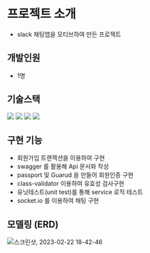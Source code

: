 # 프로젝트 소개
- slack 채팅앱을 모티브하여 만든 프로젝트
## 개발인원
- 1명
## 기술스택
<img src="https://img.shields.io/badge/nestjs-E0234E?style=for-the-badge&logo=NestJs&logoColor=white"> <img src="https://img.shields.io/badge/TypeScript-3178C6?style=for-the-badge&logo=TypeScript&logoColor=white"> <img src="https://img.shields.io/badge/mysql-4479A1?style=for-the-badge&logo=mysql&logoColor=white"> <img src="https://img.shields.io/badge/typeorm-FF8700?style=for-the-badge&logo=typeorm&logoColor=white">


## 구현 기능
- 회원가입 트랜잭션을 이용하여 구현
- swagger 를 활용해 Api 문서화 작성
- passport 및 Guarud 을 만들어 회원인증 구현
- class-validator 이용하여 유효성 검사구현
- 유닛테스트(unit test)를 통해 service 로직 테스트
- socket.io 를 이용하여 채팅 구현

## 모델링 (ERD)
![스크린샷, 2023-02-22 18-42-46](https://user-images.githubusercontent.com/80239527/220582598-94ab4180-858b-44e4-b5e1-9c8fca4b141a.png)
